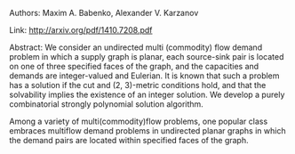 Authors: Maxim A. Babenko, Alexander V. Karzanov

Link: http://arxiv.org/pdf/1410.7208.pdf

Abstract: We consider an undirected multi (commodity) flow demand problem in which a supply graph is planar, each source-sink pair is located on one of three specified faces of the graph, and the capacities and demands are integer-valued and Eulerian. It is known that such a problem has a solution if the cut and (2, 3)-metric conditions hold, and that the solvability implies the existence of an integer solution. We develop a purely combinatorial strongly polynomial solution algorithm.

Among a variety of multi(commodity)flow problems, one popular class embraces multiflow demand problems in undirected planar graphs in which the demand pairs are located within specified faces of the graph. 
